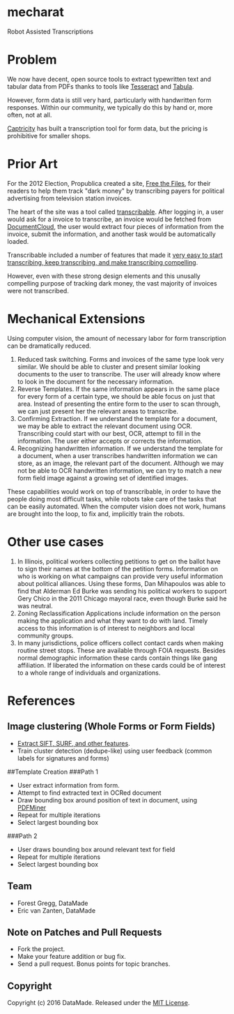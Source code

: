 mecharat
========

Robot Assisted Transcriptions

# Problem
We now have decent, open source tools to extract typewritten text and tabular data from PDFs thanks to tools like [Tesseract](https://code.google.com/p/tesseract-ocr/) and [Tabula](https://github.com/tabulapdf/tabula-extractor).

However, form data is still very hard, particularly with handwritten form responses. Within our community, we typically do this by hand or, more often, not at all.

[Captricity](http://captricity.com/) has built a transcription tool for form data, but the pricing is prohibitive for smaller shops. 

# Prior Art
For the 2012 Election, Propublica created a site, [Free the Files](https://projects.propublica.org/free-the-files/), for their readers to help them track "dark money" by transcribing payers for political advertising from television station invoices. 

The heart of the site was a tool called [transcribable](https://github.com/propublica/transcribable). After logging in,
 a user would ask for a invoice to transcribe, an invoice would be fetched from [DocumentCloud](http://www.documentcloud.org/home), the user would extract four pieces of information from the invoice, submit the information, and another task would be automatically loaded.
 
Transcribable included a number of features that made it [very easy to start transcribing, keep transcribing, and make transcribing compelling](http://www.propublica.org/nerds/item/casino-driven-design).

However, even with these strong design elements and this unusally compelling purpose of tracking dark money, the vast majority of invoices were not transcribed.

# Mechanical Extensions
Using computer vision, the amount of necessary labor for form transcription can be dramatically reduced.

1. Reduced task switching. Forms and invoices of the same type look very similar. We should be able to cluster and present similar looking documents to the user to transcribe. The user will already know where to look in the document for the necessary information.
2. Reverse Templates. If the same information appears in the same place for every form of a certain type, we should be able focus on just that area. Instead of presenting the entire form to the user to scan through, we can just present her the relevant areas to transcribe.
3. Confirming Extraction. If we understand the template for a document, we may be able to extract the relevant document using OCR. Transcribing could start with our best, OCR, attempt to fill in the information. The user either accepts or corrects the information.
4. Recognizing handwritten information. If we understand the template for a document, when a user transcribes handwritten information we can store, as an image, the relevant part of the document. Although we may not be able to OCR handwritten information, we can try to match a new form field image against a growing set of identified images.

These capabilities would work on top of transcribable, in order to have the people doing most difficult tasks, while robots take care of the tasks that can be easily automated. When the computer vision does not work, humans are brought into the loop, to fix and, implicitly train the robots. 

# Other use cases
1. In Illinois, political workers collecting petitions to get on the ballot have to sign their names at the bottom of the petition forms. Information on who is working on what campaigns can provide very useful information about political alliances. Using these forms, Dan Mihapoulos was able to find that Alderman Ed Burke was sending his political workers to support Gery Chico in the 2011 Chicago mayoral race, even though Burke said he was neutral.
2. Zoning Reclassification Applications include information on the person making the application and what they want to do with land. Timely access to this information is of interest to neighbors and local community groups.
3. In many jurisdictions, police officers collect contact cards when making routine street stops. These are available through FOIA requests. Besides normal demographic information these cards contain things like gang affiliation. If liberated the information on these cards could be of interest to a whole range of individuals and organizations.


# References
## Image clustering (Whole Forms or Form Fields) 
- [Extract SIFT, SURF, and other features](https://opencv-python-tutroals.readthedocs.org/en/latest/py_tutorials/py_feature2d/py_table_of_contents_feature2d/py_table_of_contents_feature2d.html#py-table-of-content-feature2d). 
- Train cluster detection (dedupe-like) using user feedback (common labels for signatures and forms)

##Template Creation
###Path 1
- User extract information from form.
- Attempt to find extracted text in OCRed document
- Draw bounding box around position of text in document, using [PDFMiner](http://www.unixuser.org/~euske/python/pdfminer/programming.html#basic)
- Repeat for multiple iterations
- Select largest bounding box

###Path 2
- User draws bounding box around relevant text for field
- Repeat for multiple iterations
- Select largest bounding box

## Team

* Forest Gregg, DataMade
* Eric van Zanten, DataMade

## Note on Patches and Pull Requests

* Fork the project.
* Make your feature addition or bug fix.
* Send a pull request. Bonus points for topic branches.

## Copyright

Copyright (c) 2016 DataMade. Released under the [MIT License](https://github.com/datamade/mecharat/blob/master/LICENSE).



